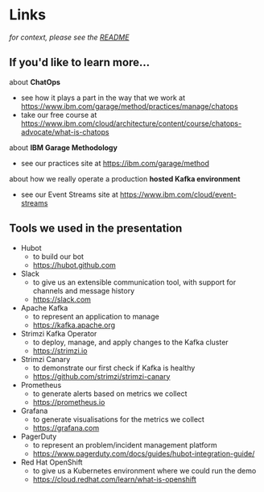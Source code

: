 # Links

_for context, please see the [README](./README.md)_

## If you'd like to learn more...

about **ChatOps**
- see how it plays a part in the way that we work at https://www.ibm.com/garage/method/practices/manage/chatops
- take our free course at https://www.ibm.com/cloud/architecture/content/course/chatops-advocate/what-is-chatops

about **IBM Garage Methodology**
- see our practices site at https://ibm.com/garage/method

about how we really operate a production **hosted Kafka environment**
- see our Event Streams site at https://www.ibm.com/cloud/event-streams


## Tools we used in the presentation

- Hubot
    - to build our bot
    - https://hubot.github.com
- Slack
    - to give us an extensible communication tool, with support for channels and message history
    - https://slack.com
- Apache Kafka
    - to represent an application to manage
    - https://kafka.apache.org
- Strimzi Kafka Operator
    - to deploy, manage, and apply changes to the Kafka cluster
    - https://strimzi.io
- Strimzi Canary
    - to demonstrate our first check if Kafka is healthy
    - https://github.com/strimzi/strimzi-canary
- Prometheus
    - to generate alerts based on metrics we collect
    - https://prometheus.io
- Grafana
    - to generate visualisations for the metrics we collect
    - https://grafana.com
- PagerDuty
    - to represent an problem/incident management platform
    - https://www.pagerduty.com/docs/guides/hubot-integration-guide/
- Red Hat OpenShift
    - to give us a Kubernetes environment where we could run the demo
    - https://cloud.redhat.com/learn/what-is-openshift

